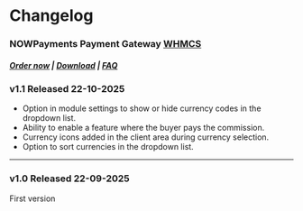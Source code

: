 # Changelog

### NOWPayments Payment Gateway **[WHMCS](https://puqcloud.com/link.php?id=77)** 

#####  [Order now](https://puqcloud.com/index.php?rp=/store/whmcs-module-nowpayments-payment-gateway) | [Download](https://download.puqcloud.com/WHMCS/gateways/PUQ_WHMCS_PG-nowpayments/) | [FAQ](https://faq.puqcloud.com/)

### v1.1 Released 22-10-2025

- Option in module settings to show or hide currency codes in the dropdown list.
- Ability to enable a feature where the buyer pays the commission.
- Currency icons added in the client area during currency selection.
- Option to sort currencies in the dropdown list.

- - - - -

### v1.0 Released 22-09-2025

First version

